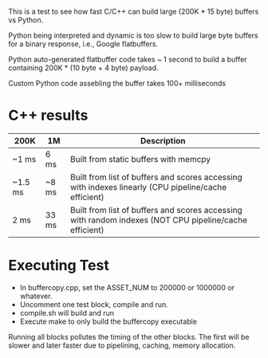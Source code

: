 This is a test to see how fast C/C++ can build large (200K * 15 byte) buffers vs Python.

Python being interpreted and dynamic is too slow to build large byte buffers for a binary response, i.e., Google flatbuffers.

Python auto-generated flatbuffer code takes ~ 1 second to build a buffer containing 200K * (10 byte + 4 byte) payload.

Custom Python code assebling the buffer takes 100+ milliseconds


# C++ results

200K   | 1M   | Description
-------|------|--------------
~1 ms  | 6 ms | Built from static buffers with memcpy
~1.5 ms|~8 ms | Built from list of buffers and scores accessing with indexes linearly (CPU pipeline/cache efficient)
2 ms   |33 ms | Built from list of buffers and scores accessing with random indexes (NOT CPU pipeline/cache efficient)


# Executing Test

* In buffercopy.cpp, set the ASSET_NUM to 200000 or 1000000 or whatever.
* Uncomment one test block, compile and run.
* compile.sh will build and run
* Execute make to only build the buffercopy executable

Running all blocks pollutes the timing of the other blocks.
The first will be slower and later faster due to pipelining, caching, memory allocation.

